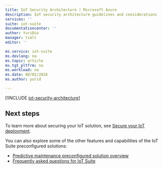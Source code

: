 ```yaml
---
title: IoT Security Architecture | Microsoft Azure
description: IoT security architecture guidelines and considerations
services: ''
suite: iot-suite
documentationcenter: ''
author: YuriDio
manager: timlt
editor: ''

ms.service: iot-suite
ms.devlang: na
ms.topic: article
ms.tgt_pltfrm: na
ms.workload: na
ms.date: 08/02/2016
ms.author: yurid

---
```

[!INCLUDE [iot-security-architecture](../../includes/iot-security-architecture.md)]

## Next steps
To learn more about securing your IoT solution, see [Secure your IoT deployment][lnk-security-deployment].

You can also explore some of the other features and capabilities of the IoT Suite preconfigured solutions:

* [Predictive maintenance preconfigured solution overview][lnk-predictive-overview]
* [Frequently asked questions for IoT Suite][lnk-faq]

[lnk-predictive-overview]: iot-suite-predictive-overview.md
[lnk-faq]: iot-suite-faq.md

[lnk-security-deployment]: iot-suite-security-deployment.md